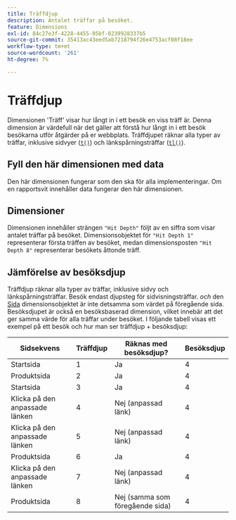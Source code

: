 ```yaml
---
title: Träffdjup
description: Antalet träffar på besöket.
feature: Dimensions
exl-id: 84c27e3f-4228-4455-95bf-0239928337b5
source-git-commit: 35413ac43eed5ab7218794f26e4753acf08f18ee
workflow-type: tm+mt
source-wordcount: '261'
ht-degree: 7%

---
```


# Träffdjup

Dimensionen &#39;Träff&#39; visar hur långt in i ett besök en viss träff är. Denna dimension är värdefull när det gäller att förstå hur långt in i ett besök besökarna utför åtgärder på er webbplats. Träffdjupet räknar alla typer av träffar, inklusive sidvyer ([`t()`](/help/implement/vars/functions/t-method.md)) och länkspårningsträffar ([`tl()`](/help/implement/vars/functions/tl-method.md)).

## Fyll den här dimensionen med data

Den här dimensionen fungerar som den ska för alla implementeringar. Om en rapportsvit innehåller data fungerar den här dimensionen.

## Dimensioner

Dimensionen innehåller strängen `"Hit Depth"` följt av en siffra som visar antalet träffar på besöket. Dimensionsobjektet för `"Hit Depth 1"` representerar första träffen av besöket, medan dimensionsposten `"Hit Depth 8"` representerar besökets åttonde träff.

## Jämförelse av besöksdjup

Träffdjup räknar alla typer av träffar, inklusive sidvy och länkspårningsträffar. Besök endast djupsteg för sidvisningsträffar. _och_ den [Sida](page.md) dimensionsobjektet är inte detsamma som värdet på föregående sida. Besöksdjupet är också en besöksbaserad dimension, vilket innebär att det ger samma värde för alla träffar under besöket. I följande tabell visas ett exempel på ett besök och hur man ser träffdjup + besöksdjup:

| Sidsekvens | Träffdjup | Räknas med besöksdjup? | Besöksdjup |
| --- | --- | --- | --- |
| Startsida | 1 | Ja | 4 |
| Produktsida | 2 | Ja | 4 |
| Startsida | 3 | Ja | 4 |
| Klicka på den anpassade länken | 4 | Nej (anpassad länk) | 4 |
| Klicka på den anpassade länken | 5 | Nej (anpassad länk) | 4 |
| Produktsida | 6 | Ja | 4 |
| Klicka på den anpassade länken | 7 | Nej (anpassad länk) | 4 |
| Produktsida | 8 | Nej (samma som föregående sida) | 4 |
